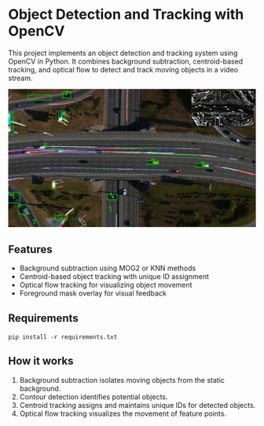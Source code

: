 # Object Detection and Tracking with OpenCV

This project implements an object detection and tracking system using OpenCV in Python. It combines background subtraction, centroid-based tracking, and optical flow to detect and track moving objects in a video stream.

![Demo](demo.png)

## Features

- Background subtraction using MOG2 or KNN methods
- Centroid-based object tracking with unique ID assignment
- Optical flow tracking for visualizing object movement
- Foreground mask overlay for visual feedback

## Requirements

````
pip install -r requirements.txt
````

## How it works

1. Background subtraction isolates moving objects from the static background.
2. Contour detection identifies potential objects.
3. Centroid tracking assigns and maintains unique IDs for detected objects.
4. Optical flow tracking visualizes the movement of feature points.